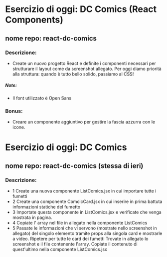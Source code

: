 # Esercizio di oggi: DC Comics (React Components)
## nome repo: react-dc-comics
### Descrizione: 
- Create un nuovo progetto React e definite i componenti necessari per strutturare il layout come da screenshot allegato. Per oggi diamo priorità alla struttura: quando è tutto bello solido, passiamo al CSS!

##### Note:
 - Il font utilizzato è Open Sans

### Bonus:
 - Creare un componente aggiuntivo per gestire la fascia azzurra con le icone.



# Esercizio di oggi: DC Comics
## nome repo: react-dc-comics (stessa di ieri)
### Descrizione:
- 1 Create una nuova componente ListComics.jsx in cui importare tutte i fumetti
- 2 Create una componente ComcicCard.jsx in cui inserire in prima battuta informazioni statiche del fumetto
- 3 Importate questa componente in ListComics.jsx e verificate che venga mostrata in pagina.
- 4 Copiate l' array nel file in allegato nella componente ListComics
- 5 Passate le informazioni che vi servono (mostrate nello screenshot in allegato) del singolo elemento tramite props alla singola card e mostrarle a video. Ripetere per tutte le card dei fumetti
Trovate in allegato lo screenshot e il file contenente l'array. Copiate il contenuto di quest'ultimo nella componente ListComics.jsx